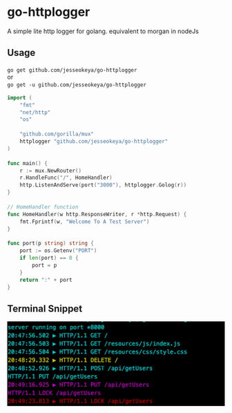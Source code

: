 # go-httplogger
A simple lite http logger for golang. equivalent to morgan in nodeJs 

## Usage
` go get github.com/jesseokeya/go-httplogger `
<br/> 		or  <br/>
` go get -u github.com/jesseokeya/go-httplogger `

```go
import (
	"fmt"
	"net/http"
	"os"

	"github.com/gorilla/mux"
	httplogger "github.com/jesseokeya/go-httplogger"
)

func main() {
	r := mux.NewRouter()
	r.HandleFunc("/", HomeHandler)
	http.ListenAndServe(port("3000"), httplogger.Golog(r))
}

// HomeHandler function
func HomeHandler(w http.ResponseWriter, r *http.Request) {
	fmt.Fprintf(w, "Welcome To A Test Server")
}

func port(p string) string {
	port := os.Getenv("PORT")
	if len(port) == 0 {
		port = p
	}
	return ":" + port
}
```
## Terminal Snippet
![alt text](https://raw.githubusercontent.com/jesseokeya/go-httplogger/master/example/src/resources/images/terminal.png)
